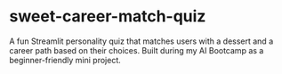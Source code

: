 # sweet-career-match-quiz
A fun Streamlit personality quiz that matches users with a dessert and a career path based on their choices. Built during my AI Bootcamp as a beginner-friendly mini project.
